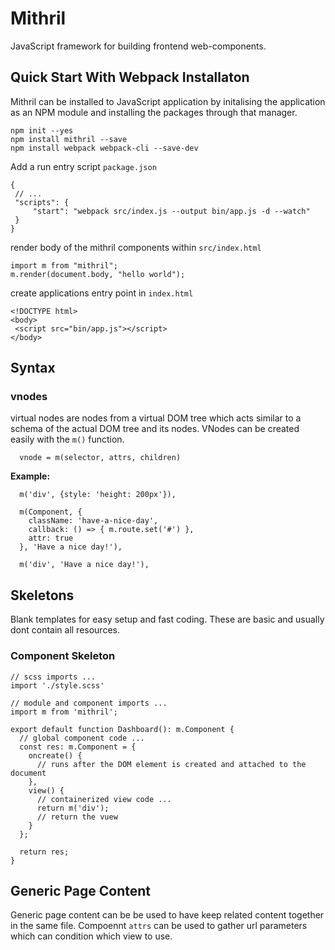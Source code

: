 # Mithril 

JavaScript framework for building frontend web-components.

## Quick Start With Webpack Installaton 

Mithril can be installed to JavaScript application by initalising the application as an NPM module and installing the packages through that manager.

```
npm init --yes
npm install mithril --save
npm install webpack webpack-cli --save-dev
```

Add a run entry script `package.json`

```
{
 // ...
 "scripts": {
     "start": "webpack src/index.js --output bin/app.js -d --watch"
 }
}
```

render body of the mithril components within `src/index.html`

```
import m from "mithril";
m.render(document.body, "hello world");
```

create applications entry point in `index.html`

```
<!DOCTYPE html>
<body>
 <script src="bin/app.js"></script>
</body>
```

## Syntax 

### vnodes

virtual nodes are nodes from a virtual DOM tree which acts similar to a schema of the actual DOM tree and its nodes. VNodes can be created easily with the `m()` function. 

```
  vnode = m(selector, attrs, children)
```

**Example:**

```
  m('div', {style: 'height: 200px'}),
          
  m(Component, {
    className: 'have-a-nice-day',
    callback: () => { m.route.set('#') },
    attr: true
  }, 'Have a nice day!'),
          
  m('div', 'Have a nice day!'),
```

## Skeletons

Blank templates for easy setup and fast coding. These are basic and usually dont contain all resources.

### Component Skeleton 

```
// scss imports ...
import './style.scss'

// module and component imports ...
import m from 'mithril';

export default function Dashboard(): m.Component {
  // global component code ...
  const res: m.Component = {
    oncreate() {
      // runs after the DOM element is created and attached to the document
    },
    view() {
      // containerized view code ...
      return m('div');
      // return the vuew
    }
  };

  return res;
}
```

## Generic Page Content

Generic page content can be be used to have keep related content together in the same file. Compoennt `attrs` can be used to gather url parameters which can condition which view to use.
